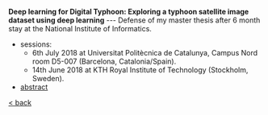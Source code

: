 **Deep learning for Digital Typhoon: Exploring a typhoon satellite image dataset using deep learning** --- Defense of my master thesis after 6 month stay at the National Institute of Informatics. 
  - sessions:
    - 6th July 2018 at Universitat Politècnica de Catalunya, Campus Nord room D5-007 (Barcelona, Catalonia/Spain).
    - 14th June 2018 at KTH Royal Institute of Technology (Stockholm, Sweden).
  - [abstract](master_thesis_abstract.md)
  
[< back](research.md)
  
